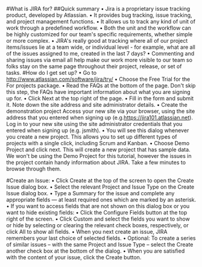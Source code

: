 #What is JIRA for?
##Quick summary
•	Jira is a proprietary issue tracking product, developed by Atlassian.
•	It provides bug tracking, issue tracking, and project management functions.
•	It allows us to track any kind of unit of work through a predefined workflow.
•	Both the unit and the workflow can be highly customized for our team's specific requirements, whether simple or more complex.
•	JIRA's really good at tracking  where all of our project items/issues lie at a team wide,  or individual level - for example, what are all of the issues assigned to me, created in the last 7 days?
•	Commenting and sharing issues via email all help make our work more visible to our team so folks stay on the same page throughout their project, release, or set of tasks.
#How do I get set up?
•	Go to http://www.atlassian.com/software/jira/try/
•	Choose the Free Trial for the For projects package.
•	Read the FAQs at the bottom of the page. Don't skip this step, the FAQs have important information about what you are signing up for.
•	Click Next at the top right of the page.
•	Fill in the form and submit it. Note down the site address and site administrator details.
•	Create the demonstration project Access your new site via your browser, using the site address that you entered when signing up (e.g.https://jira101.atlassian.net). Log in to your new site using the site administrator credentials that you entered when signing up (e.g. jsmith).
•	 You will see this dialog whenever you create a new project. This allows you to set up different types of projects with a single click, including Scrum and Kanban.
•	Choose Demo Project and click next. This will create a new project that has sample data. We won't be using the Demo Project for this tutorial, however the issues in the project contain handy information about JIRA. Take a few minutes to browse through them.
 
#Create an Issue:
•	Click Create at the top of the screen to open the Create Issue dialog box.
•	Select the relevant Project and Issue Type on the Create Issue dialog box.
•	Type a Summary for the issue and complete any appropriate fields — at least required ones which are marked by an asterisk.
•	If you want to access fields that are not shown on this dialog box or you want to hide existing fields:
•	Click the Configure Fields button at the top right of the screen.
•	Click Custom and select the fields you want to show or hide by selecting or clearing the relevant check boxes, respectively, or click All to show all fields.
•	When you next create an issue, JIRA remembers your last choice of selected fields.
•	Optional: To create a series of similar issues – with the same Project and Issue Type – select the Create another check box at the bottom of the dialog.
•	When you are satisfied with the content of your issue, click the Create button.